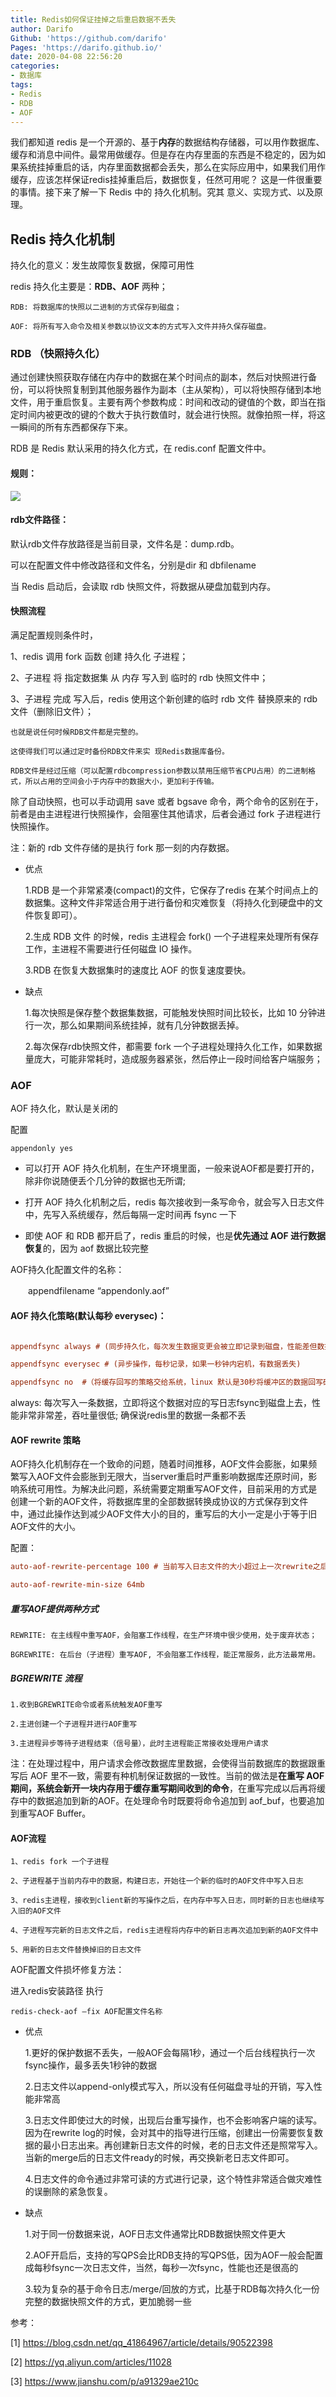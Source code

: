 ```yaml
---
title: Redis如何保证挂掉之后重启数据不丢失
author: Darifo
Github: 'https://github.com/darifo'
Pages: 'https://darifo.github.io/'
date: 2020-04-08 22:56:20
categories:
- 数据库
tags:
- Redis
- RDB
- AOF
---
```


我们都知道 redis 是一个开源的、基于**内存**的数据结构存储器，可以用作数据库、缓存和消息中间件。最常用做缓存。但是存在内存里面的东西是不稳定的，因为如果系统挂掉重启的话，内存里面数据都会丢失，那么在实际应用中，如果我们用作缓存，应该怎样保证redis挂掉重启后，数据恢复，任然可用呢？ 这是一件很重要的事情。接下来了解一下 Redis 中的 持久化机制。究其 意义、实现方式、以及原理。


## Redis 持久化机制

持久化的意义：发生故障恢复数据，保障可用性

redis 持久化主要是：**RDB、AOF** 两种；


    RDB: 将数据库的快照以二进制的方式保存到磁盘；

    AOF: 将所有写入命令及相关参数以协议文本的方式写入文件并持久保存磁盘。


### RDB （快照持久化）

通过创建快照获取存储在内存中的数据在某个时间点的副本，然后对快照进行备份，可以将快照复制到其他服务器作为副本（主从架构），可以将快照存储到本地文件，用于重启恢复。主要有两个参数构成：时间和改动的键值的个数，即当在指定时间内被更改的键的个数大于执行数值时，就会进行快照。就像拍照一样，将这一瞬间的所有东西都保存下来。

RDB 是 Redis 默认采用的持久化方式，在 redis.conf 配置文件中。

#### 规则：
![](/images/20200408232409.png)

#### rdb文件路径：

默认rdb文件存放路径是当前目录，文件名是：dump.rdb。

可以在配置文件中修改路径和文件名，分别是dir 和 dbfilename

当 Redis 启动后，会读取 rdb 快照文件，将数据从硬盘加载到内存。

#### 快照流程

满足配置规则条件时，

1、redis 调用 fork 函数 创建 持久化 子进程；

2、子进程 将 指定数据集 从 内存 写入到 临时的 rdb 快照文件中；

3、子进程 完成 写入后，redis 使用这个新创建的临时 rdb 文件 替换原来的 rdb 文件（删除旧文件）；

    也就是说任何时候RDB文件都是完整的。
    
    这使得我们可以通过定时备份RDB文件来实 现Redis数据库备份。

    RDB文件是经过压缩（可以配置rdbcompression参数以禁用压缩节省CPU占用）的二进制格式，所以占用的空间会小于内存中的数据大小，更加利于传输。


除了自动快照，也可以手动调用 save 或者 bgsave 命令，两个命令的区别在于，前者是由主进程进行快照操作，会阻塞住其他请求，后者会通过 fork 子进程进行快照操作。 



注：新的 rdb 文件存储的是执行 fork 那一刻的内存数据。



- 优点
  
   1.RDB 是一个非常紧凑(compact)的文件，它保存了redis 在某个时间点上的数据集。这种文件非常适合用于进行备份和灾难恢复（将持久化到硬盘中的文件恢复即可）。

   2.生成 RDB 文件 的时候，redis 主进程会 fork() 一个子进程来处理所有保存工作，主进程不需要进行任何磁盘 IO 操作。

   3.RDB 在恢复大数据集时的速度比 AOF 的恢复速度要快。



- 缺点

    1.每次快照是保存整个数据集数据，可能触发快照时间比较长，比如 10 分钟进行一次，那么如果期间系统挂掉，就有几分钟数据丢掉。

    2.每次保存rdb快照文件，都需要 fork 一个子进程处理持久化工作，如果数据量庞大，可能非常耗时，造成服务器紧张，然后停止一段时间给客户端服务；


### AOF

AOF 持久化，默认是关闭的

配置 

```
appendonly yes
```

- 可以打开 AOF 持久化机制，在生产环境里面，一般来说AOF都是要打开的，除非你说随便丢个几分钟的数据也无所谓;

- 打开 AOF 持久化机制之后，redis 每次接收到一条写命令，就会写入日志文件中，先写入系统缓存，然后每隔一定时间再 fsync 一下


- 即使 AOF 和 RDB 都开启了，redis 重启的时候，也是**优先通过 AOF 进行数据恢复**的，因为 aof 数据比较完整


AOF持久化配置文件的名称：

　　appendfilename “appendonly.aof”

#### AOF 持久化策略(默认每秒 everysec)：

```ini

appendfsync always # (同步持久化，每次发生数据变更会被立即记录到磁盘，性能差但数据完整性比较好)

appendfsync everysec # (异步操作，每秒记录，如果一秒钟内宕机，有数据丢失)

appendfsync no  #（将缓存回写的策略交给系统，linux 默认是30秒将缓冲区的数据回写硬盘的）

```

always: 每次写入一条数据，立即将这个数据对应的写日志fsync到磁盘上去，性能非常非常差，吞吐量很低; 确保说redis里的数据一条都不丢


#### AOF rewrite 策略

AOF持久化机制存在一个致命的问题，随着时间推移，AOF文件会膨胀，如果频繁写入AOF文件会膨胀到无限大，当server重启时严重影响数据库还原时间，影响系统可用性。为解决此问题，系统需要定期重写AOF文件，目前采用的方式是创建一个新的AOF文件，将数据库里的全部数据转换成协议的方式保存到文件中，通过此操作达到减少AOF文件大小的目的，重写后的大小一定是小于等于旧AOF文件的大小。

配置：

```ini
auto-aof-rewrite-percentage 100 # 当前写入日志文件的大小超过上一次rewrite之后的文件大小的百分之100 时就是2倍时触发Rewrite）

auto-aof-rewrite-min-size 64mb
```


##### 重写AOF提供两种方式

    REWRITE: 在主线程中重写AOF，会阻塞工作线程，在生产环境中很少使用，处于废弃状态；

    BGREWRITE: 在后台（子进程）重写AOF, 不会阻塞工作线程，能正常服务，此方法最常用。

##### BGREWRITE 流程

    1.收到BGREWRITE命令或者系统触发AOF重写

    2.主进创建一个子进程并进行AOF重写

    3.主进程异步等待子进程结束（信号量），此时主进程能正常接收处理用户请求


注：在处理过程中，用户请求会修改数据库里数据，会使得当前数据库的数据跟重写后 AOF 里不一致，需要有种机制保证数据的一致性。当前的做法是**在重写 AOF 期间，系统会新开一块内存用于缓存重写期间收到的命令**，在重写完成以后再将缓存中的数据追加到新的AOF。在处理命令时既要将命令追加到 aof_buf，也要追加到重写AOF Buffer。




#### AOF流程

    1、redis fork 一个子进程

    2、子进程基于当前内存中的数据，构建日志，开始往一个新的临时的AOF文件中写入日志

    3、redis主进程，接收到client新的写操作之后，在内存中写入日志，同时新的日志也继续写入旧的AOF文件

    4、子进程写完新的日志文件之后，redis主进程将内存中的新日志再次追加到新的AOF文件中

    5、用新的日志文件替换掉旧的日志文件




AOF配置文件损坏修复方法：

进入redis安装路径 执行 

```shell
redis-check-aof –fix AOF配置文件名称
```


- 优点 

    1.更好的保护数据不丢失，一般AOF会每隔1秒，通过一个后台线程执行一次fsync操作，最多丢失1秒钟的数据

    2.日志文件以append-only模式写入，所以没有任何磁盘寻址的开销，写入性能非常高

    3.日志文件即使过大的时候，出现后台重写操作，也不会影响客户端的读写。因为在rewrite log的时候，会对其中的指导进行压缩，创建出一份需要恢复数据的最小日志出来。再创建新日志文件的时候，老的日志文件还是照常写入。当新的merge后的日志文件ready的时候，再交换新老日志文件即可。

    4.日志文件的命令通过非常可读的方式进行记录，这个特性非常适合做灾难性的误删除的紧急恢复。

- 缺点

    1.对于同一份数据来说，AOF日志文件通常比RDB数据快照文件更大

    2.AOF开启后，支持的写QPS会比RDB支持的写QPS低，因为AOF一般会配置成每秒fsync一次日志文件，当然，每秒一次fsync，性能也还是很高的

    3.较为复杂的基于命令日志/merge/回放的方式，比基于RDB每次持久化一份完整的数据快照文件的方式，更加脆弱一些


参考：

[1] https://blog.csdn.net/qq_41864967/article/details/90522398

[2] https://yq.aliyun.com/articles/11028

[3] https://www.jianshu.com/p/a91329ae210c